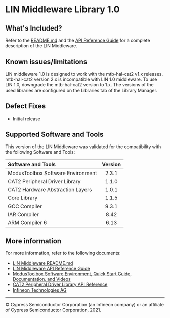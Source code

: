 # LIN Middleware Library 1.0

## What's Included?

Refer to the [README.md](./README.md) and the [API Reference Guide](https://cypresssemiconductorco.github.io/lin/html/index.html) for a complete description of the LIN Middleware.

## Known issues/limitations
LIN middleware 1.0 is designed to work with the mtb-hal-cat2 v1.x releases.
mtb-hal-cat2 version 2.x is incompatible with LIN 1.0 middleware. To use
LIN 1.0, downgrade the mtb-hal-cat2 version to 1.x. The versions of the used
libraries are configured on the Libraries tab of the Library Manager.

## Defect Fixes

* Initial release

## Supported Software and Tools

This version of the LIN Middleware was validated for the compatibility with the following Software and Tools:

| Software and Tools                                      | Version |
| :---                                                    | :----:  |
| ModusToolbox Software Environment                       | 2.3.1   |
| CAT2 Peripheral Driver Library                          | 1.1.0   |
| CAT2 Hardware Abstraction Layers                        | 1.0.1   |
| Core Library                                            | 1.1.5   |
| GCC Compiler                                            | 9.3.1   |
| IAR Compiler                                            | 8.42    |
| ARM Compiler 6                                          | 6.13    |

## More information

For more information, refer to the following documents:

* [LIN Middleware README.md](./README.md)
* [LIN Middleware API Reference Guide](https://cypresssemiconductorco.github.io/lin/html/index.html)
* [ModusToolbox Software Environment, Quick Start Guide, Documentation, and Videos](https://www.cypress.com/products/modustoolbox-software-environment)
* [CAT2 Peripheral Driver Library API Reference](https://cypresssemiconductorco.github.io/mtb-pdl-cat2/pdl_api_reference_manual/html/index.html)
* [Infineon Technologies AG](https://www.infineon.com)

---
© Cypress Semiconductor Corporation (an Infineon company) or an affiliate of Cypress Semiconductor Corporation, 2021.
